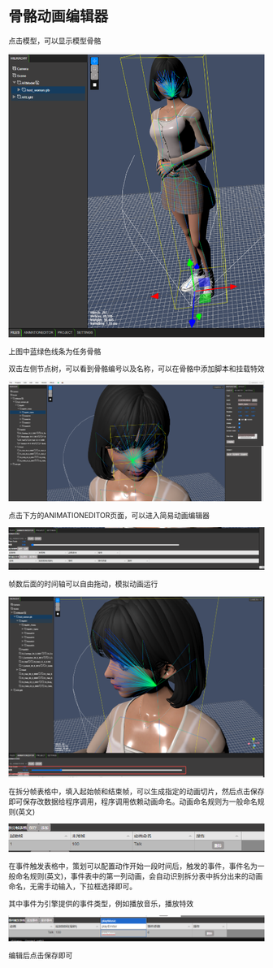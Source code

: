 # 骨骼动画编辑器

点击模型，可以显示模型骨骼

![](<../.gitbook/assets/image (16).png>)

上图中蓝绿色线条为任务骨骼

双击左侧节点树，可以看到骨骼编号以及名称，可以在骨骼中添加脚本和挂载特效

![](<../.gitbook/assets/image (2).png>)



点击下方的ANIMATIONEDITOR页面，可以进入简易动画编辑器

![](<../.gitbook/assets/image (21).png>)

帧数后面的时间轴可以自由拖动，模拟动画运行

![帧数时间轴](../.gitbook/assets/image.png)

在拆分帧表格中，填入起始帧和结束帧，可以生成指定的动画切片，然后点击保存即可保存改数据给程序调用，程序调用依赖动画命名。动画命名规则为一般命名规则(英文)

![拆分帧表](<../.gitbook/assets/image (11).png>)



在事件触发表格中，策划可以配置动作开始一段时间后，触发的事件，事件名为一般命名规则(英文)，事件表中的第一列动画，会自动识别拆分表中拆分出来的动画命名，无需手动输入，下拉框选择即可。

其中事件为引擎提供的事件类型，例如播放音乐，播放特效

![](<../.gitbook/assets/image (9).png>)

编辑后点击保存即可
